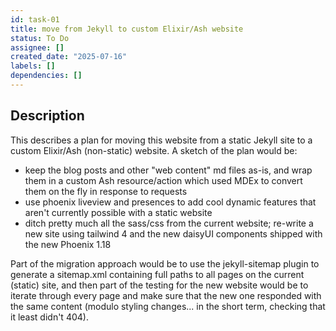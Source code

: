 ```yaml
---
id: task-01
title: move from Jekyll to custom Elixir/Ash website
status: To Do
assignee: []
created_date: "2025-07-16"
labels: []
dependencies: []
---
```


## Description

This describes a plan for moving this website from a static Jekyll site to a
custom Elixir/Ash (non-static) website. A sketch of the plan would be:

- keep the blog posts and other "web content" md files as-is, and wrap them in a
  custom Ash resource/action which used MDEx to convert them on the fly in
  response to requests
- use phoenix liveview and presences to add cool dynamic features that aren't
  currently possible with a static website
- ditch pretty much all the sass/css from the current website; re-write a new
  site using tailwind 4 and the new daisyUI components shipped with the new
  Phoenix 1.18

Part of the migration approach would be to use the jekyll-sitemap plugin to
generate a sitemap.xml containing full paths to all pages on the current
(static) site, and then part of the testing for the new website would be to
iterate through every page and make sure that the new one responded with the
same content (modulo styling changes... in the short term, checking that it
least didn't 404).
